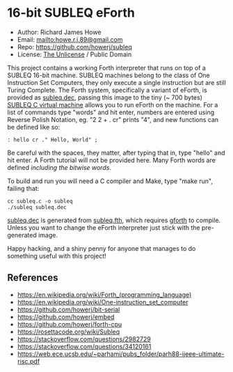 # 16-bit SUBLEQ eForth

* Author: Richard James Howe
* Email: <mailto:howe.r.j.89@gmail.com>
* Repo: <https://github.com/howerj/subleq>
* License: [The Unlicense](LICENSE) / Public Domain

This project contains a working Forth interpreter that runs on top
of a SUBLEQ 16-bit machine. SUBLEQ machines belong to the class of One
Instruction Set Computers, they only execute a single instruction but are
still Turing Complete. The Forth system, specifically a variant of eForth,
is provided as [subleq.dec](subleq.dec), passing this image to the tiny (~
700 bytes) [SUBLEQ C virtual machine](subleq.c) allows you to run eForth
on the machine. For a list of commands type "words" and hit enter, numbers
are entered using Reverse Polish Notation, eg. "2 2 + . cr" prints "4",
and new functions can be defined like so:

	: hello cr ." Hello, World" ;

Be careful with the spaces, they matter, after typing that in, type "hello"
and hit enter. A Forth tutorial will not be provided here. Many Forth words
are defined *including the bitwise words*.

To build and run you will need a C compiler and Make, type "make run",
failing that:

	cc subleq.c -o subleq
	./subleq subleq.dec

[subleq.dec](subleq.dec) is generated from [subleq.fth](subleq.fth), which
requires [gforth](https://gforth.org/) to compile. Unless you want to change
the eForth interpreter just stick with the pre-generated image.

Happy hacking, and a shiny penny for anyone that manages to do something
useful with this project!

## References

* <https://en.wikipedia.org/wiki/Forth_(programming_language)>
* <https://en.wikipedia.org/wiki/One-instruction_set_computer>
* <https://github.com/howerj/bit-serial>
* <https://github.com/howerj/embed>
* <https://github.com/howerj/forth-cpu>
* <https://rosettacode.org/wiki/Subleq>
* <https://stackoverflow.com/questions/2982729>
* <https://stackoverflow.com/questions/34120161>
* <https://web.ece.ucsb.edu/~parhami/pubs_folder/parh88-ijeee-ultimate-risc.pdf>

